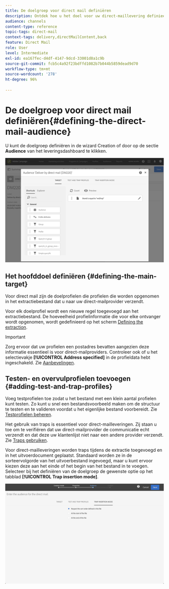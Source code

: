 ```yaml
---
title: De doelgroep voor direct mail definiëren
description: Ontdek hoe u het doel voor uw direct-maillevering definieert.
audience: channels
content-type: reference
topic-tags: direct-mail
context-tags: delivery,directMailContent,back
feature: Direct Mail
role: User
level: Intermediate
exl-id: ea167fec-d4df-4147-9dcd-33001d8a1c9b
source-git-commit: fcb5c4a92f23bdffd1082b7b044b5859dead9d70
workflow-type: tm+mt
source-wordcount: '278'
ht-degree: 96%

---
```


# De doelgroep voor direct mail definiëren{#defining-the-direct-mail-audience}

U kunt de doelgroep definiëren in de wizard Creation of door op de sectie **Audience** van het leveringsdashboard te klikken.

![](assets/direct_mail_15.png)

## Het hoofddoel definiëren {#defining-the-main-target}

Voor direct mail zijn de doelprofielen die profielen die worden opgenomen in het extractiebestand dat u naar uw direct-mailprovider verzendt.

Voor elk doelprofiel wordt een nieuwe regel toegevoegd aan het extractiebestand. De hoeveelheid profielinformatie die voor elke ontvanger wordt opgenomen, wordt gedefinieerd op het scherm [Defining the extraction](../../channels/using/defining-the-direct-mail-content.md#defining-the-extraction).

>[!IMPORTANT]
>
>Zorg ervoor dat uw profielen een postadres bevatten aangezien deze informatie essentieel is voor direct-mailproviders. Controleer ook of u het selectievakje **[!UICONTROL Address specified]** in de profieldata hebt ingeschakeld. Zie [Aanbevelingen](../../channels/using/about-direct-mail.md#recommendations).

## Testen- en overvulprofielen toevoegen {#adding-test-and-trap-profiles}

Voeg testprofielen toe zodat u het bestand met een klein aantal profielen kunt testen. Zo kunt u snel een bestandsvoorbeeld maken om de structuur te testen en te valideren voordat u het eigenlijke bestand voorbereidt. Zie [Testprofielen beheren](../../audiences/using/managing-test-profiles.md).

Het gebruik van traps is essentieel voor direct-mailleveringen. Zij staan u toe om te verifiëren dat uw direct-mailprovider de communicatie echt verzendt en dat deze uw klantenlijst niet naar een andere provider verzendt. Zie [Traps gebruiken](../../sending/using/using-traps.md).

Voor direct-mailleveringen worden traps tijdens de extractie toegevoegd en in het uitvoerdocument geplaatst. Standaard worden ze in de sorteervolgorde van het uitvoerbestand ingevoegd, maar u kunt ervoor kiezen deze aan het einde of het begin van het bestand in te voegen. Selecteer bij het definiëren van de doelgroep de gewenste optie op het tabblad **[!UICONTROL Trap insertion mode]**.

![](assets/direct_mail_trap_insertion_mode.png)
